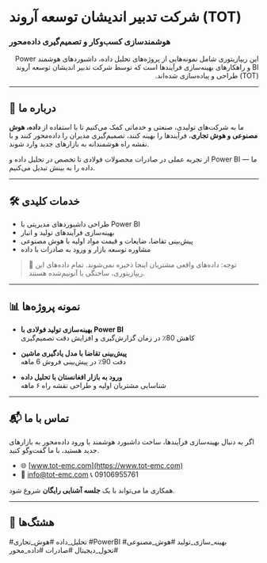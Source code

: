 # شرکت تدبیر اندیشان توسعه آروند (TOT)  
### هوشمندسازی کسب‌وکار و تصمیم‌گیری داده‌محور

<p dir="rtl" align="right">
این ریپازیتوری شامل نمونه‌هایی از پروژه‌های تحلیل داده، داشبوردهای هوشمند Power BI و راهکارهای بهینه‌سازی فرآیندها است که توسط شرکت تدبیر اندیشان توسعه آروند (TOT) طراحی و پیاده‌سازی شده‌اند.
</p>

---

## 🎯 درباره ما
ما به شرکت‌های تولیدی، صنعتی و خدماتی کمک می‌کنیم تا با استفاده از **داده، هوش مصنوعی و هوش تجاری**، فرآیندها را بهینه کنند، تصمیم‌گیری مدیران را داده‌محور کنند و با نقشه راه هوشمندانه به بازارهای جدید وارد شوند.

از تجربه عملی در صادرات محصولات فولادی تا تخصص در تحلیل داده و Power BI — ما داده را به بینش تبدیل می‌کنیم.

---

## 🛠️ خدمات کلیدی
- طراحی داشبوردهای مدیریتی با Power BI
- بهینه‌سازی فرآیندهای تولید و انبار
- پیش‌بینی تقاضا، ضایعات و قیمت مواد اولیه با هوش مصنوعی
- مشاوره توسعه بازار و ورود به صادرات با داده

> 🔐 توجه: داده‌های واقعی مشتریان اینجا ذخیره نمی‌شوند. تمام داده‌های این ریپازیتوری، ساختگی یا آنونیم‌شده هستند.

---

## 📊 نمونه پروژه‌ها
- **بهینه‌سازی تولید فولادی با Power BI**  
  کاهش 80٪ در زمان گزارش‌گیری و افزایش دقت تصمیم‌گیری

- **پیش‌بینی تقاضا با مدل یادگیری ماشین**  
  دقت 90٪ در پیش‌بینی فروش 6 ماهه

- **ورود به بازار افغانستان با تحلیل داده**  
  شناسایی مشتریان اولیه و طراحی نقشه راه ۶ ماهه

---

## 📬 تماس با ما
اگر به دنبال بهینه‌سازی فرآیندها، ساخت داشبورد هوشمند یا ورود داده‌محور به بازارهای جدید هستید، با ما گفت‌وگو کنید.

- 🌐 [www.tot-emc.com](https://www.tot-emc.com)  
- 📧 info@tot-emc.com  📞 09106955761  

همکاری ما می‌تواند با یک **جلسه آشنایی رایگان** شروع شود.

---

## 📌 هشتگ‌ها
#تحلیل_داده #هوش_تجاری #PowerBI #بهینه_سازی_تولید #هوش_مصنوعی #تحول_دیجیتال #صادرات #داده_محور
